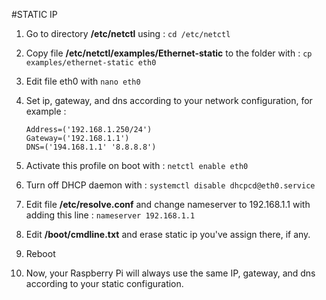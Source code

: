 #STATIC IP
1.	Go to directory **/etc/netctl** using : `cd /etc/netctl`
2.	Copy file **/etc/netctl/examples/Ethernet-static** to the folder with : 
    `cp examples/ethernet-static eth0`
3.	Edit file eth0 with `nano eth0`
4.	Set ip, gateway, and dns according to your network configuration, for example :
	```
    Address=('192.168.1.250/24')
    Gateway=('192.168.1.1')
    DNS=('194.168.1.1' '8.8.8.8')
	```

5.	Activate this profile on boot with : `netctl enable eth0`
6.	Turn off DHCP daemon with : `systemctl disable dhcpcd@eth0.service`
7.	Edit file **/etc/resolve.conf** and change nameserver to 192.168.1.1 with adding this line : `nameserver 192.168.1.1`
8.	Edit **/boot/cmdline.txt** and erase static ip you've assign there, if any.
9.	Reboot
10.	Now, your Raspberry Pi will always use the same IP, gateway, and dns according to your static configuration.
